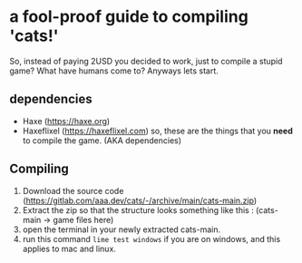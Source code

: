 # a fool-proof guide to compiling 'cats!'
So, instead of paying 2USD you decided to work, just to compile a stupid game? What have humans come to? Anyways lets start. 

## dependencies
- Haxe (https://haxe.org)
- Haxeflixel (https://haxeflixel.com)
so, these are the things that you **need** to compile the game. (AKA dependencies)

## Compiling
1. Download the source code (https://gitlab.com/aaa.dev/cats/-/archive/main/cats-main.zip)
2. Extract the zip so that the structure looks something like this : (cats-main -> game files here)
3. open the terminal in your newly extracted cats-main. 
4. run this command `lime test windows` if you are on windows, and this applies to mac and linux.

